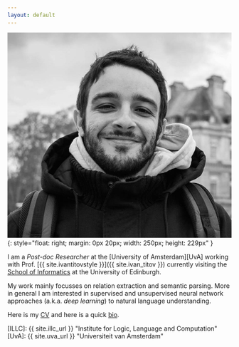 ```yaml
---
layout: default
---
```


![diego](/img/people/diego.jpg){: style="float: right; margin: 0px 20px; width: 250px; height: 229px" }

I am a *Post-doc Researcher* at the [University of Amsterdam][UvA] working with Prof. [{{ site.ivantitovstyle }}]({{ site.ivan_titov }}) currently visiting the [School of Informatics](http://www.ed.ac.uk/informatics) at the University of Edinburgh.

My work mainly focusses on relation extraction and semantic parsing. 
More in general I am interested in supervised and unsupervised neural network approaches (a.k.a. *deep learning*) to natural language understanding.


Here is my [CV]({{site.baseurl}}/{{site.cv}}) and here is a quick [bio](pages/background).


[ILLC]: {{ site.illc_url }} "Institute for Logic, Language and Computation"
[UvA]: {{ site.uva_url }} "Universiteit van Amsterdam"
